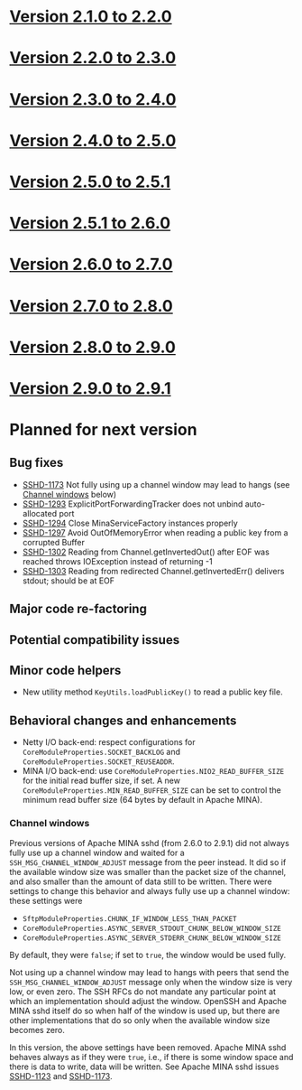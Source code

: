 # [Version 2.1.0 to 2.2.0](./docs/changes/2.2.0.md)

# [Version 2.2.0 to 2.3.0](./docs/changes/2.3.0.md)

# [Version 2.3.0 to 2.4.0](./docs/changes/2.4.0.md)

# [Version 2.4.0 to 2.5.0](./docs/changes/2.5.0.md)

# [Version 2.5.0 to 2.5.1](./docs/changes/2.5.1.md)

# [Version 2.5.1 to 2.6.0](./docs/changes/2.6.0.md)

# [Version 2.6.0 to 2.7.0](./docs/changes/2.7.0.md)

# [Version 2.7.0 to 2.8.0](./docs/changes/2.8.0.md)

# [Version 2.8.0 to 2.9.0](./docs/changes/2.9.0.md)

# [Version 2.9.0 to 2.9.1](./docs/changes/2.9.1.md)

# Planned for next version

## Bug fixes

* [SSHD-1173](https://issues.apache.org/jira/browse/SSHD-1173) Not fully using up a channel window may lead to hangs (see [Channel windows](#channelwindows0) below)
* [SSHD-1293](https://issues.apache.org/jira/browse/SSHD-1293) ExplicitPortForwardingTracker does not unbind auto-allocated port
* [SSHD-1294](https://issues.apache.org/jira/browse/SSHD-1294) Close MinaServiceFactory instances properly
* [SSHD-1297](https://issues.apache.org/jira/browse/SSHD-1297) Avoid OutOfMemoryError when reading a public key from a corrupted Buffer
* [SSHD-1302](https://issues.apache.org/jira/browse/SSHD-1302) Reading from Channel.getInvertedOut() after EOF was reached throws IOException instead of returning -1
* [SSHD-1303](https://issues.apache.org/jira/browse/SSHD-1303) Reading from redirected Channel.getInvertedErr() delivers stdout; should be at EOF

## Major code re-factoring

## Potential compatibility issues

## Minor code helpers

* New utility method `KeyUtils.loadPublicKey()` to read a public key file.

## Behavioral changes and enhancements

* Netty I/O back-end: respect configurations for `CoreModuleProperties.SOCKET_BACKLOG` and `CoreModuleProperties.SOCKET_REUSEADDR`.
* MINA I/O back-end: use `CoreModuleProperties.NIO2_READ_BUFFER_SIZE` for the initial read buffer size, if set.
  A new `CoreModuleProperties.MIN_READ_BUFFER_SIZE` can be set to control the minimum read buffer size (64
  bytes by default in Apache MINA).

<!-- --><a id="channelwindows0"></a>

### Channel windows

Previous versions of Apache MINA sshd (from 2.6.0 to 2.9.1) did not always fully use up a channel window
and waited for a `SSH_MSG_CHANNEL_WINDOW_ADJUST` message from the peer instead. It did so if the available
window size was smaller than the packet size of the channel, and also smaller than the amount of data still
to be written. There were settings to change this behavior and always fully use up a channel window: these
settings were

* `SftpModuleProperties.CHUNK_IF_WINDOW_LESS_THAN_PACKET`
* `CoreModuleProperties.ASYNC_SERVER_STDOUT_CHUNK_BELOW_WINDOW_SIZE`
* `CoreModuleProperties.ASYNC_SERVER_STDERR_CHUNK_BELOW_WINDOW_SIZE`

By default, they were `false`; if set to `true`, the window would be used fully.

Not using up a channel window may lead to hangs with peers that send the `SSH_MSG_CHANNEL_WINDOW_ADJUST` message
only when the window size is very low, or even zero. The SSH RFCs do not mandate any particular point at which
an implementation should adjust the window. OpenSSH and Apache MINA sshd itself do so when half of the window
is used up, but there are other implementations that do so only when the available window size becomes zero.

In this version, the above settings have been removed. Apache MINA sshd behaves always as if they were `true`, i.e.,
if there is some window space and there is data to write, data will be written. See Apache MINA sshd issues
[SSHD-1123](https://issues.apache.org/jira/browse/SSHD-1123) and [SSHD-1173](https://issues.apache.org/jira/browse/SSHD-1173).
